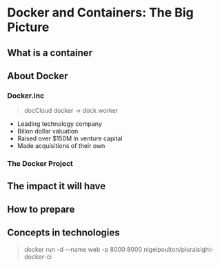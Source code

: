 # Docker and Containers: The Big Picture

## What is a container

## About Docker


### Docker.inc

> docCloud
> docker -> dock worker


+ Leading technology company
+ Billon dollar valuation
+ Raised over $150M in venture capital
+ Made acquisitions of their own

### The Docker Project

## The impact it will have

## How to prepare

## Concepts in technologies

> docker run -d --name web -p 8000:8000 nigelpoulton/pluralsight-docker-ci

